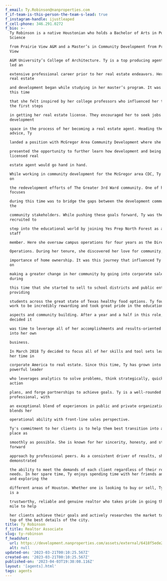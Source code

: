 ```yaml
---
f_email: Ty.Robinson@nanproperties.com
f_if-team-is-this-person-the-team-s-lead: true
f_instagram-handle: ijustleaped
f_cell-phone: 346.291.0272
f_bio: >-
  Ty Robinson is a native Houstonian who holds a Bachelor of Arts in Political
  Science

  from Prairie View A&M and a Master’s in Community Development from Prairie
  View

  A&M University’s College of Architecture. Ty is a top producing agent who has
  led an

  extensive professional career prior to her real estate endeavors. Her love for
  real estate

  and development began while studying in her master’s program. It was during
  this time

  that she felt inspired by her college professors who influenced her to take
  the first steps

  in getting her real estate license. They encouraged her to seek jobs in the
  development

  space in the process of her becoming a real estate agent. Heading their
  advice, Ty

  landed a position with McGregor Area Community Development where she was

  presented the opportunity to further learn how development and being a
  licensed real

  estate agent would go hand in hand.

  While working in community development for the McGregor area CDC, Ty focused
  on

  the redevelopment efforts of The Greater 3rd Ward community. One of her main
  focuses

  during this time was to bridge the gaps between the development community and
  the

  community stakeholders. While pushing these goals forward, Ty was then
  recruited to

  step into the educational world by joining Yes Prep North Forest as a founding
  staff

  member. Here she oversaw campus operations for four years as the Director of

  Operations. During her tenure, she discovered her love for community, and the

  importance of home ownership. It was this journey that influenced Ty to focus
  on

  making a greater change in her community by going into corporate sales. It was
  during

  this time that she started to sell to school districts and public entities by
  providing

  students across the great state of Texas healthy food options. Ty found this
  work to be incredibly rewarding and took great pride in the educational

  aspects and community building. After a year and a half in this role, she then
  decided it

  was time to leverage all of her accomplishments and results-oriented drive
  into her own

  business.

  In March 2018 Ty decided to focus all of her skills and tool sets learned from
  her time in

  corporate America to real estate. Since this time, Ty has grown into a
  powerful leader

  who leverages analytics to solve problems, think strategically, quickly devise
  action

  plans, and forge partnerships to achieve goals. Ty is a well-rounded
  professional, with

  an exceptional blend of experiences in public and private organizations, who
  blends her

  operational ability with front-line sales perspective.

  Ty's commitment to her clients is to help them best transition into a new
  place as

  smoothly as possible. She is known for her sincerity, honesty, and straight
  forward

  approach by professional peers. As a consistent driver of results, she has
  demonstrated

  the ability to meet the demands of each client regardless of their real estate
  needs. In her spare time, Ty enjoys spending time with her friends and family
  and exploring the

  different areas of Houston. Whether one is looking to buy or sell, Ty Robinson
  is a

  trustworthy, reliable and genuine realtor who takes pride in going the extra
  mile to help

  her clients achieve their goals and actively researches the market to stay on
  top of the best details of the city.
title: Ty Robinson
f_title: Realtor Associate
slug: ty-robinson
f_headshot:
  url: https://development.nanproperties.com/assets/external/6418f5ede20992d5f420c765_img_1766.JPG
  alt: null
updated-on: '2023-03-21T00:10:25.567Z'
created-on: '2023-03-21T00:10:25.567Z'
published-on: '2023-04-03T19:38:08.116Z'
layout: '[agents].html'
tags: agents
---
```




